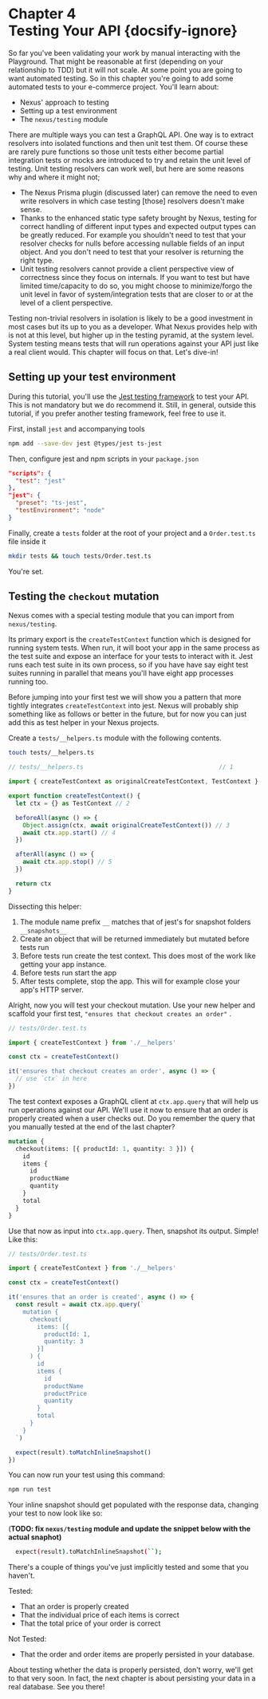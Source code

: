 # Chapter 4 <br> Testing Your API {docsify-ignore}

So far you've been validating your work by manual interacting with the Playground. That might be reasonable at first (depending on your relationship to TDD) but it will not scale. At some point you are going to want automated testing. So in this chapter you're going to add some automated tests to your e-commerce project. You'll learn about:

- Nexus' approach to testing
- Setting up a test environment
- The `nexus/testing` module

There are multiple ways you can test a GraphQL API. One way is to extract resolvers into isolated functions and then unit test them. Of course these are rarely pure functions so those unit tests either become partial integration tests or mocks are introduced to try and retain the unit level of testing. Unit testing resolvers can work well, but here are some reasons why and where it might not;

- The Nexus Prisma plugin (discussed later) can remove the need to even write resolvers in which case testing [those] resolvers doesn't make sense.
- Thanks to the enhanced static type safety brought by Nexus, testing for correct handling of different input types and expected output types can be greatly reduced. For example you shouldn't need to test that your resolver checks for nulls before accessing nullable fields of an input object. And you don't need to test that your resolver is returning the right type.
- Unit testing resolvers cannot provide a client perspective view of correctness since they focus on internals. If you want to test but have limited time/capacity to do so, you might choose to minimize/forgo the unit level in favor of system/integration tests that are closer to or at the level of a client perspective.

Testing non-trivial resolvers in isolation is likely to be a good investment in most cases but its up to you as a developer. What Nexus provides help with is not at this level, but higher up in the testing pyramid, at the system level. System testing means tests that will run operations against your API just like a real client would. This chapter will focus on that. Let's dive-in!

## Setting up your test environment

During this tutorial, you'll use the [Jest testing framework](https://jestjs.io/) to test your API. This is not mandatory but we do recommend it. Still, in general, outside this tutorial, if you prefer another testing framework, feel free to use it.

First, install `jest` and accompanying tools

```bash
npm add --save-dev jest @types/jest ts-jest
```

Then, configure jest and npm scripts in your `package.json`

```json
"scripts": {
  "test": "jest"
},
"jest": {
  "preset": "ts-jest",
  "testEnvironment": "node"
}
```

Finally, create a `tests` folder at the root of your project and a `Order.test.ts` file inside it

```bash
mkdir tests && touch tests/Order.test.ts
```

You're set.

## Testing the `checkout` mutation

Nexus comes with a special testing module that you can import from `nexus/testing`.

Its primary export is the `createTestContext` function which is designed for running system tests. When run, it will boot your app in the same process as the test suite and expose an interface for your tests to interact with it. Jest runs each test suite in its own process, so if you have have say eight test suites running in parallel that means you'll have eight app processes running too.

Before jumping into your first test we will show you a pattern that more tightly integrates `createTestContext` into jest. Nexus will probably ship something like as follows or better in the future, but for now you can just add this as test helper in your Nexus projects.

Create a `tests/__helpers.ts` module with the following contents.

```bash
touch tests/__helpers.ts
```

```ts
// tests/__helpers.ts                                      // 1

import { createTestContext as originalCreateTestContext, TestContext } from 'nexus/testing'

export function createTestContext() {
  let ctx = {} as TestContext // 2

  beforeAll(async () => {
    Object.assign(ctx, await originalCreateTestContext()) // 3
    await ctx.app.start() // 4
  })

  afterAll(async () => {
    await ctx.app.stop() // 5
  })

  return ctx
}
```

Dissecting this helper:

1. The module name prefix `__` matches that of jest's for snapshot folders `__snapshots__`
2. Create an object that will be returned immediately but mutated before tests run
3. Before tests run create the test context. This does most of the work like getting your app instance.
4. Before tests run start the app
5. After tests complete, stop the app. This will for example close your app's HTTP server.

Alright, now you will test your checkout mutation. Use your new helper and scaffold your first test, `"ensures that checkout creates an order"` .

```ts
// tests/Order.test.ts

import { createTestContext } from './__helpers'

const ctx = createTestContext()

it('ensures that checkout creates an order', async () => {
  // use `ctx` in here
})
```

The test context exposes a GraphQL client at `ctx.app.query` that will help us run operations against our API. We'll use it now to ensure that an order is properly created when a user checks out. Do you remember the query that you manually tested at the end of the last chapter?

```graphql
mutation {
  checkout(items: [{ productId: 1, quantity: 3 }]) {
    id
    items {
      id
      productName
      quantity
    }
    total
  }
}
```

Use that now as input into `ctx.app.query`. Then, snapshot its output. Simple! Like this:

```ts
// tests/Order.test.ts

import { createTestContext } from './__helpers'

const ctx = createTestContext()

it('ensures that an order is created', async () => {
  const result = await ctx.app.query(`
    mutation {
      checkout(
        items: [{
          productId: 1,
          quantity: 3
        }]
      ) {
        id
        items {
          id
          productName
          productPrice
          quantity
        }
        total
      }
    }
  `)

  expect(result).toMatchInlineSnapshot()
})
```

You can now run your test using this command:

```bash
npm run test
```

Your inline snapshot should get populated with the response data, changing your test to now look like so:

(**TODO: fix `nexus/testing` module and update the snippet below with the actual snaphot)**

```bash
  expect(result).toMatchInlineSnapshot(``);
```

There's a couple of things you've just implicitly tested and some that you haven't.

Tested:

- That an order is properly created
- That the individual price of each items is correct
- That the total price of your order is correct

Not Tested:

- That the order and order items are properly persisted in your database.

About testing whether the data is properly persisted, don't worry, we'll get to that very soon. In fact, the next chapter is about persisting your data in a real database. See you there!
